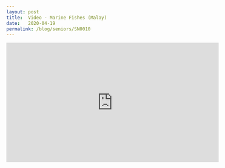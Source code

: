 ```yaml
---
layout: post
title:  Video - Marine Fishes (Malay)
date:   2020-04-19
permalink: /blog/seniors/SN0010
---
```


<iframe width="560" height="315" src="https://www.youtube.com/embed/ufVQ-P-Lgqg" frameborder="0" allow="accelerometer; autoplay; encrypted-media; gyroscope; picture-in-picture" allowfullscreen></iframe>
​	